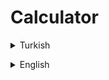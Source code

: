 # Calculator
<details><summary>Turkish</summary>
<p>

# Ödev
## Java 101 - Koşullu İfadeler ve Kod Blokları - Hesap Makinesi
Java ile hesap makinesi programı yazın.

### Şartlar
`Switch-case` kullanın.

</p>

</details>

<p>
</p>

<details><summary>English</summary>
<p>

# Assignment
## Java 101 - Conditional Expressions and Code Blocks - Calculator
Write a calculator program in Java.

### Conditions
 Use `switch-case`.

   
</p>
</details>
 

 